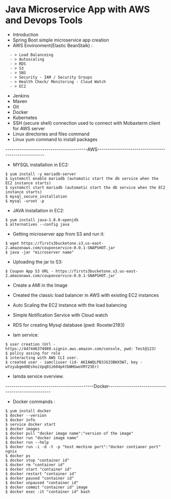 # Java Microservice App with AWS and Devops Tools

- Introduction
- Spring Boot simple microservice app creation
- AWS Environment(Elastic BeanStalk) :
```
  - > Load Balanceing
  - > Autoscaling
  - > RDS
  - > S3
  - > SNS
  - > Security - IAM / Security Groups
  - > Health Check/ Monitoring - Cloud Watch
  - > EC2
```
- Jenkins
- Maven  
- Git
- Docker
- Kubernetes
- SSH (secure shell) connection used to connect with Mobaxterm client for AWS server
- Linux directories and files command 
- Linux yum command to install packages

----------------------------------------AWS----------------------------------------------------
- MYSQL installation in EC2:
```
$ yum install -y mariadb-server
$ systemctl enable mariadb (automatic start the db service when the EC2 instance starts)
$ systemctl start mariadb (automatic start the db service when the EC2 instance starts)
$ mysql_secure_installation
$ mysql -uroot -p
```

- JAVA Installation in EC2:        
```
$ yum install java-1.8.0-openjdk
$ alternatives --config java 
```

- Getting microserver app from S3 and run it:        
```
$ wget https://firsts3bucketone.s3.us-east-2.amazonaws.com/couponservice-0.0.1-SNAPSHOT.jar
$ java -jar "microserver name"
```

- Uploading the jar to S3:
```
$ Coupon App S3 URL - https://firsts3bucketone.s3.us-east-2.amazonaws.com/couponservice-0.0.1-SNAPSHOT.jar`
```
- Create a AMI in the Image

- Created the classic load balancer in AWS with existing EC2 instances

- Auto Scaling the EC2 instance with the load balancing

- Simple Notification Service with Cloud watch 

- RDS for creating Mysql database (pwd: Rooster2193)

- Iam service:
```
$ user creation (Url - https://447446374989.signin.aws.amazon.com/console, pwd: Test@123)
$ policy assing for role
$ interacting with AWS CLI user.
$ created user - iamcliuser (id- AKIAWQLPB3JG33BHX5W7, key - wYzyubgmd8EshoiVpq01z604pktbWHGwoVRY23Er)
```
- lamda service overview.

-------------------------------------------Docker--------------------------------------------------
- Docker commands :
```
$ yum install docker
$ docker --version
$ docker info
$ service docker start
$ docker images
$ docker pull "docker image name":"version of the image"
$ docker run "docker image name"
$ docker run --help
$ docker run -i -d -t -p "host mechine port":"docker contianer port" ngnix
$ docker ps
$ docker stop "container id"
$ docker rm "container id"
$ docker start "container id"
$ docker restart "container id"
$ docker paused "container id"
$ docker unpaused "container id"
$ docker commit "container id" image
$ docker exec -it "container id" bash
```

